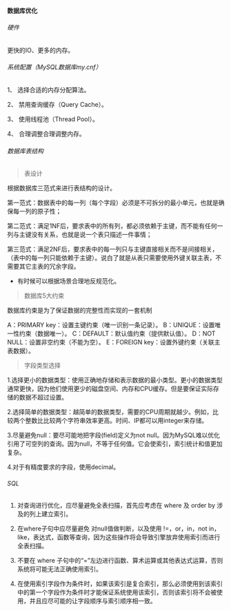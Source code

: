 #### 数据库优化

###### 硬件

更快的IO、更多的内存。

######  系统配置（MySQL数据库my.cnf）

1、 选择合适的内存分配算法。

2、 禁用查询缓存（Query Cache）。

3、 使用线程池（Thread Pool）。

4、 合理调整合理调整内存。

###### 数据库表结构

> 表设计

根据数据库三范式来进行表结构的设计。

第一范式：数据表中的每一列（每个字段）必须是不可拆分的最小单元，也就是确保每一列的原子性；

第二范式：满足1NF后，要求表中的所有列，都必须依赖于主键，而不能有任何一列与主键没有关系，也就是说一个表只描述一件事情；

第三范式：满足2NF后，要求表中的每一列只与主键直接相关而不是间接相关，（表中的每一列只能依赖于主键）。说白了就是从表只需要使用外键关联主表，不需要其它主表的冗余字段。

* 有时候可以根据场景合理地反规范化。

> 数据库5大约束

数据库约束是为了保证数据的完整性而实现的一套机制

 A：PRIMARY key：设置主键约束（唯一识别一条记录）。
 B：UNIQUE：设置唯一性约束（数据唯一）。
 C：DEFAULT：默认值约束（提供默认值）。
 D：NOT NULL：设置非空约束（不能为空）。
 E：FOREIGN key：设置外键约束（关联主表数据）。

> 字段类型选择

1.选择更小的数据类型：使用正确地存储和表示数据的最小类型。更小的数据类型通常更快，因为他们使用更少的磁盘空间、内存和CPU缓存。但是要保证实际存储的数据不超过设置。

2.选择简单的数据类型：越简单的数据类型，需要的CPU周期就越少。例如，比较两个整数比比较两个字符串效率更高。时间、IP都可以用integer来存储。

3.尽量避免null：要尽可能地把字段(field)定义为not null。因为MySQL难以优化引用了可空列的查询。因为null，不等于任何值。它会使索引，索引统计和值更加复杂。

4.对于有精度要求的字段，使用decimal。

###### SQL

1. 对查询进行优化，应尽量避免全表扫描，首先应考虑在 where 及 order by 涉及的列上建立索引。  

2. 在where子句中应尽量避免 对null值做判断，以及使用 !=，or，in，not in，like，表达式，函数等查询，因为这些操作将会导致引擎放弃使用索引而进行全表扫描。

3. 不要在 where 子句中的“=”左边进行函数、算术运算或其他表达式运算，否则系统将可能无法正确使用索引。

4. 在使用索引字段作为条件时，如果该索引是复合索引，那么必须使用到该索引中的第一个字段作为条件时才能保证系统使用该索引，否则该索引将不会被使用，并且应尽可能的让字段顺序与索引顺序相一致。